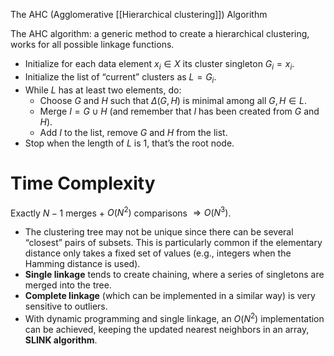 The AHC (Agglomerative [[Hierarchical clustering]]) Algorithm

The AHC algorithm: a generic method to create a hierarchical clustering, works for all possible linkage functions.

- Initialize for each data element $x_i \in X$ its cluster singleton $G_i = x_i$.
- Initialize the list of “current” clusters as $L = G_i$.
- While $L$ has at least two elements, do:
  - Choose $G$ and $H$ such that $\Delta(G, H)$ is minimal among all $G, H \in L$.
  - Merge $I = G \cup H$ (and remember that $I$ has been created from $G$ and $H$).
  - Add $I$ to the list, remove $G$ and $H$ from the list.
- Stop when the length of $L$ is 1, that’s the root node.


# Time Complexity

Exactly $N - 1$ merges + $O(N^2)$ comparisons $\Rightarrow O(N^3)$.

- The clustering tree may not be unique since there can be several “closest” pairs of subsets. This is particularly common if the elementary distance only takes a fixed set of values (e.g., integers when the Hamming distance is used).
- **Single linkage** tends to create chaining, where a series of singletons are merged into the tree.
- **Complete linkage** (which can be implemented in a similar way) is very sensitive to outliers.
- With dynamic programming and single linkage, an $O(N^2)$ implementation can be achieved, keeping the updated nearest neighbors in an array, **SLINK algorithm**.
